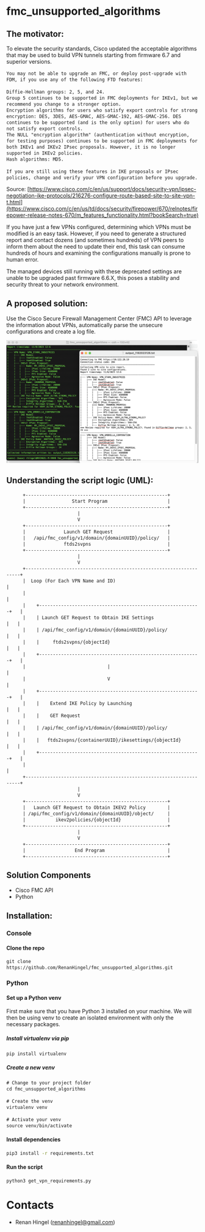 # fmc_unsupported_algorithms

## The motivator:
To elevate the security standards, Cisco updated the acceptable algorithms that may be used to build VPN tunnels starting from firmware 6.7 and superior versions.

    You may not be able to upgrade an FMC, or deploy post-upgrade with FDM, if you use any of the following FTD features:

    Diffie-Hellman groups: 2, 5, and 24.
    Group 5 continues to be supported in FMC deployments for IKEv1, but we recommend you change to a stronger option.
    Encryption algorithms for users who satisfy export controls for strong encryption: DES, 3DES, AES-GMAC, AES-GMAC-192, AES-GMAC-256. DES continues to be supported (and is the only option) for users who do not satisfy export controls.
    The NULL "encryption algorithm" (authentication without encryption, for testing purposes) continues to be supported in FMC deployments for both IKEv1 and IKEv2 IPsec proposals. However, it is no longer supported in IKEv2 policies.
    Hash algorithms: MD5.

    If you are still using these features in IKE proposals or IPsec policies, change and verify your VPN configuration before you upgrade. 
    
Source: [https://www.cisco.com/c/en/us/support/docs/security-vpn/ipsec-negotiation-ike-protocols/216276-configure-route-based-site-to-site-vpn-t.html](https://www.cisco.com/c/en/us/td/docs/security/firepower/670/relnotes/firepower-release-notes-670/m_features_functionality.html?bookSearch=true)

If you have just a few VPNs configured, determining which VPNs must be modified is an easy task. 
However, if you need to generate a structured report and contact dozens (and sometimes hundreds) of VPN peers to inform them about the need to update their end, this task can consume hundreds of hours and examining the configurations manually is prone to human error.

The managed devices still running with these deprecated settings are unable to be upgraded past firmware 6.6.X, this poses a stability and security threat to your network environment.

## A proposed solution:
Use the Cisco Secure Firewall Management Center (FMC) API to leverage the information about VPNs, automatically parse the unsecure configurations and create a log file.

![Screenshot](example_running.png)

## Understanding the script logic (UML):

          +----------------------------------------------------+
          |                 Start Program                      |
          +----------------------------------------------------+
                              |
                              V
          +----------------------------------------------------+
          |              Launch GET Request                    |
          |   /api/fmc_config/v1/domain/{domainUUID}/policy/   |
          |              ftds2svpns                            |
          +----------------------------------------------------+
                              |
                              V
          +--------------------------------------------------------------------+
          |  Loop (For Each VPN Name and ID)                                   |
          |                                                                    |
          |    +-----------------------------------------------------------+   |
          |    | Launch GET Request to Obtain IKE Settings                 |   |
          |    | /api/fmc_config/v1/domain/{domainUUID}/policy/            |   |
          |    |     ftds2svpns/{objectId}                                 |   |
          |    +-----------------------------------------------------------+   |
          |                              |                                     |
          |                              V                                     |
          |    +-----------------------------------------------------------+   |
          |    |    Extend IKE Policy by Launching                         |   |
          |    |    GET Request                                            |   |
          |    | /api/fmc_config/v1/domain/{domainUUID}/policy/            |   |
          |    |   ftds2svpns/{containerUUID}/ikesettings/{objectId}       |   |
          |    +-----------------------------------------------------------+   |
          |                                                                    |
          +--------------------------------------------------------------------+
                              |
                              V
          +----------------------------------------------------+
          |   Launch GET Request to Obtain IKEV2 Policy        |
          | /api/fmc_config/v1/domain/{domainUUID}/object/     |
          |           ikev2policies/{objectId}                 |
          +----------------------------------------------------+
                              |
                              V
          +----------------------------------------------------+
          |                  End Program                       |
          +----------------------------------------------------+



## Solution Components
* Cisco FMC API
* Python

## Installation:

### Console
#### Clone the repo
```console
git clone https://github.com/RenanHingel/fmc_unsupported_algorithms.git
```

### Python

#### Set up a Python venv
First make sure that you have Python 3 installed on your machine. We will then be using venv to create
an isolated environment with only the necessary packages.

##### Install virtualenv via pip
```
pip install virtualenv
```

##### Create a new venv
```
# Change to your project folder
cd fmc_unsupported_algorithms

# Create the venv
virtualenv venv

# Activate your venv
source venv/bin/activate
```

#### Install dependencies
```zsh
pip3 install -r requirements.txt
```

#### Run the script
```
python3 get_vpn_requirements.py
```

# Contacts
* Renan Hingel (renanhingel@gmail.com)
